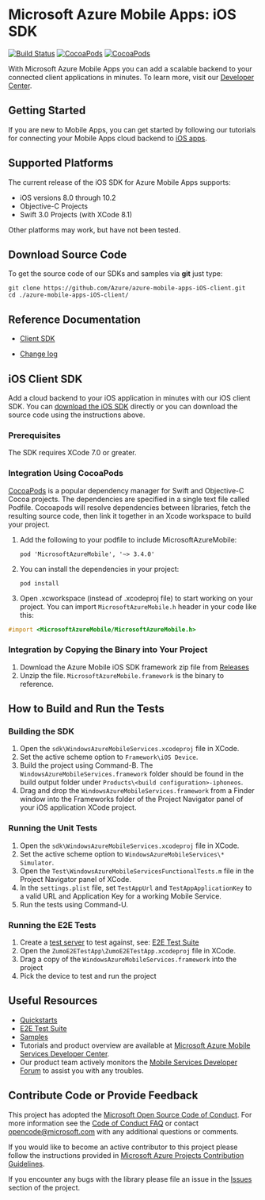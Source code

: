 # Microsoft Azure Mobile Apps: iOS SDK

[![Build Status](https://travis-ci.org/Azure/azure-mobile-apps-ios-client.svg?branch=master)](https://travis-ci.org/Azure/azure-mobile-apps-ios-client)
[![CocoaPods](https://img.shields.io/cocoapods/v/MicrosoftAzureMobile.svg?maxAge=2592000)](https://cocoapods.org/pods/MicrosoftAzureMobile)
[![CocoaPods](https://img.shields.io/cocoapods/dt/MicrosoftAzureMobile.svg)](https://cocoapods.org/pods/MicrosoftAzureMobile)

With Microsoft Azure Mobile Apps you can add a scalable backend to your connected client applications in minutes. To learn more, visit our [Developer Center](http://azure.microsoft.com/en-us/develop/mobile).

## Getting Started

If you are new to Mobile Apps, you can get started by following our tutorials for connecting your Mobile
Apps cloud backend to [iOS apps](https://azure.microsoft.com/en-us/documentation/articles/app-service-mobile-ios-get-started/).

## Supported Platforms

The current release of the iOS SDK for Azure Mobile Apps supports:

* iOS versions 8.0 through 10.2
* Objective-C Projects
* Swift 3.0 Projects (with XCode 8.1)

Other platforms may work, but have not been tested.

## Download Source Code

To get the source code of our SDKs and samples via **git** just type:

    git clone https://github.com/Azure/azure-mobile-apps-iOS-client.git
    cd ./azure-mobile-apps-iOS-client/

## Reference Documentation

* [Client SDK](http://cocoadocs.org/docsets/MicrosoftAzureMobile/)

* [Change log](CHANGELOG.md)

## iOS Client SDK

Add a cloud backend to your iOS application in minutes with our iOS client SDK. You can [download the iOS SDK](https://go.microsoft.com/fwLink/?LinkID=529823&clcid=0x409) directly or you can download the source code using the instructions above.

### Prerequisites

The SDK requires XCode 7.0 or greater.

### Integration Using CocoaPods

[CocoaPods](https://cocoapods.org/) is a popular dependency manager for Swift and Objective-C Cocoa projects. The dependencies are specified in a single text file called Podfile. Cocoapods will resolve dependencies between libraries, fetch the resulting source code, then link it together in an Xcode workspace to build your project.

1. Add the following to your podfile to include MicrosoftAzureMobile:

    `pod 'MicrosoftAzureMobile', '~> 3.4.0'`

2. You can install the dependencies in your project: 

    `pod install`

3. Open .xcworkspace (instead of .xcodeproj file) to start working on your project. You can import `MicrosoftAzureMobile.h` header in your code like this:

```Objective-C 
#import <MicrosoftAzureMobile/MicrosoftAzureMobile.h>
```

### Integration by Copying the Binary into Your Project

1. Download the Azure Mobile iOS SDK framework zip file from [Releases](https://github.com/Azure/azure-mobile-apps-ios-client/releases)
2. Unzip the file. `MicrosoftAzureMobile.framework` is the binary to reference.

## How to Build and Run the Tests

### Building the SDK

1. Open the ```sdk\WindowsAzureMobileServices.xcodeproj``` file in XCode.
2. Set the active scheme option to ```Framework\iOS Device```.
3. Build the project using Command-B. The ```WindowsAzureMobileServices.framework``` folder should be found in the build output folder under ```Products\<build configuration>-iphoneos```.
4. Drag and drop the ```WindowsAzureMobileServices.framework``` from a Finder window into the Frameworks folder of the Project Navigator panel of your iOS application XCode project.

### Running the Unit Tests

1. Open the ```sdk\WindowsAzureMobileServices.xcodeproj``` file in XCode.
2. Set the active scheme option to ```WindowsAzureMobileServices\* Simulator```.
3. Open the ```Test\WindowsAzureMobileServicesFunctionalTests.m``` file in the Project Navigator panel of XCode.
4. In the ```settings.plist``` file, set ```TestAppUrl``` and ```TestAppApplicationKey``` to a valid URL and Application Key for a working Mobile Service.
5. Run the tests using Command-U.

### Running the E2E Tests

1. Create a [test server](https://github.com/Azure/azure-mobile-apps-net-server/tree/master/e2etest) to test against, see: [E2E Test Suite](e2etest)
2. Open the ```ZumoE2ETestApp\ZumoE2ETestApp.xcodeproj``` file in XCode.
3. Drag a copy of the ```WindowsAzureMobileServices.framework``` into the project
4. Pick the device to test and run the project

## Useful Resources

* [Quickstarts](https://github.com/Azure/azure-mobile-apps-quickstarts)
* [E2E Test Suite](e2etest)
* [Samples](https://github.com/Azure/mobile-services-samples)
* Tutorials and product overview are available at [Microsoft Azure Mobile Services Developer Center](http://azure.microsoft.com/en-us/develop/mobile).
* Our product team actively monitors the [Mobile Services Developer Forum](http://social.msdn.microsoft.com/Forums/en-US/azuremobile/) to assist you with any troubles.

## Contribute Code or Provide Feedback
This project has adopted the [Microsoft Open Source Code of Conduct](https://opensource.microsoft.com/codeofconduct/). For more information see the [Code of Conduct FAQ](https://opensource.microsoft.com/codeofconduct/faq/) or contact [opencode@microsoft.com](mailto:opencode@microsoft.com) with any additional questions or comments.

If you would like to become an active contributor to this project please follow the instructions provided in [Microsoft Azure Projects Contribution Guidelines](http://azure.github.com/guidelines.html).

If you encounter any bugs with the library please file an issue in the [Issues](https://github.com/Azure/azure-mobile-apps-ios-client/issues) section of the project.
